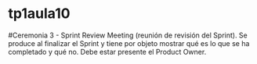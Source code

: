 # tp1aula10
#Ceremonia 3  - Sprint Review Meeting (reunión de revisión del Sprint).
Se produce al finalizar el Sprint y tiene por objeto mostrar qué es lo que se ha completado y qué no. Debe estar presente el
Product Owner.
